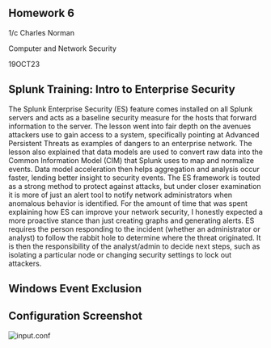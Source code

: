 ## Homework 6
1/c Charles Norman

Computer and Network Security

19OCT23

## Splunk Training: Intro to Enterprise Security
The Splunk Enterprise Security (ES) feature comes installed on all Splunk servers and acts as a baseline security measure for the hosts that forward information to the server. The lesson went into fair depth on the avenues attackers use to gain access to a system, specifically pointing at Advanced Persistent Threats as examples of dangers to an enterprise network. The lesson also explained that data models are used to convert raw data into the Common Information Model (CIM) that Splunk uses to map and normalize events. Data model acceleration then helps aggregation and analysis occur faster, lending better insight to security events. The ES framework is touted as a strong method to protect against attacks, but under closer examination it is more of just an alert tool to notify network administrators when anomalous behavior is identified. For the amount of time that was spent explaining how ES can improve your network security, I honestly expected a more proactive stance than just creating graphs and generating alerts. ES requires the person responding to the incident (whether an administrator or analyst) to follow the rabbit hole to determine where the threat originated. It is then the responsibility of the analyst/admin to decide next steps, such as isolating a particular node or changing security settings to lock out attackers. 

## Windows Event Exclusion

## Configuration Screenshot
![input.conf]()
